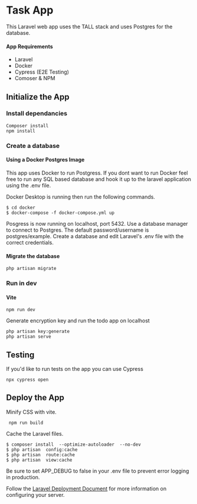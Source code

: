 # Task App
This Laravel web app uses the TALL stack and uses Postgres for the database.

#### App Requirements
 - Laravel
 - Docker
 - Cypress (E2E Testing)
 - Comoser & NPM
  

## Initialize the App

### Install dependancies
```
Composer install
npm install
``` 

### Create a database

#### Using a Docker Postgres Image
This app uses Docker to run Postgress. If you dont want to run Docker feel free to run any SQL based database and hook it up to the laravel application using the .env file.

Docker Desktop is running then run the following commands.
```
$ cd docker
$ docker-compose -f docker-compose.yml up
```
Posgress is now running on localhost, port 5432.
Use a database manager to connect to Postgres.
The default password/username is postgres/example.
Create a database and edit Laravel's .env file with the correct credentials.
  

#### Migrate the database
```
php artisan migrate
```
  
### Run in dev
#### Vite
```
npm run dev
```
Generate encryption key and run the todo app on localhost
```
php artisan key:generate
php artisan serve
```

## Testing

If you'd like to run tests on the app you can use Cypress 
```
npx cypress open
```

## Deploy the App

Minify CSS with vite.
```
 npm run build
```
 Cache the Laravel files.
```
$ composer install  --optimize-autoloader  --no-dev
$ php artisan  config:cache
$ php artisan  route:cache
$ php artisan  view:cache
```
Be sure to set APP_DEBUG to false in your .env file to prevent error logging in production.

Follow the [Laravel Deployment Document](https://laravel.com/docs/10.x/deployment)
for more information on configuring your server.



